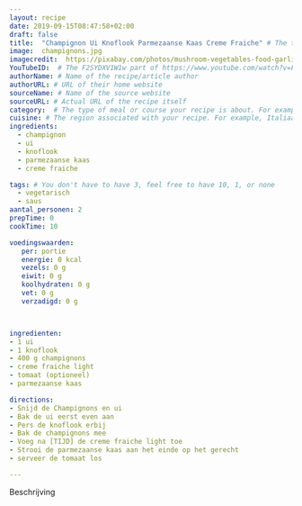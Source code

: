 ```yaml
---
layout: recipe
date: 2019-09-15T08:47:58+02:00
draft: false
title:  "Champignon Ui Knoflook Parmezaanse Kaas Creme Fraiche" # The title of your awesome recipe
image:  champignons.jpg
imagecredit:  https://pixabay.com/photos/mushroom-vegetables-food-garlic-1998763/
YouTubeID:  # The F2SYDXV1W1w part of https://www.youtube.com/watch?v=F2SYDXV1W1w
authorName: # Name of the recipe/article author
authorURL: # URL of their home website
sourceName: # Name of the source website
sourceURL: # Actual URL of the recipe itself
category:  # The type of meal or course your recipe is about. For example: "dinner", "entree", or "dessert".
cuisine: # The region associated with your recipe. For example, Italiaans, Mediterraans", or Eigen.
ingredients:
  - champignon
  - ui
  - knoflook
  - parmezaanse kaas
  - creme fraiche

tags: # You don't have to have 3, feel free to have 10, 1, or none
  - vegetarisch
  - saus
aantal_personen: 2
prepTime: 0
cookTime: 10

voedingswaarden:
   per: portie
   energie: 0 kcal
   vezels: 0 g
   eiwit: 0 g
   koolhydraten: 0 g
   vet: 0 g
   verzadigd: 0 g



ingredienten:
- 1 ui
- 1 knoflook
- 400 g champignons
- creme fraiche light
- tomaat (optioneel)
- parmezaanse kaas

directions:
- Snijd de Champignons en ui
- Bak de ui eerst even aan
- Pers de knoflook erbij
- Bak de champignons mee
- Voeg na [TIJD] de creme fraiche light toe
- Strooi de parmezaanse kaas aan het einde op het gerecht
- serveer de tomaat los

---
```


Beschrijving
